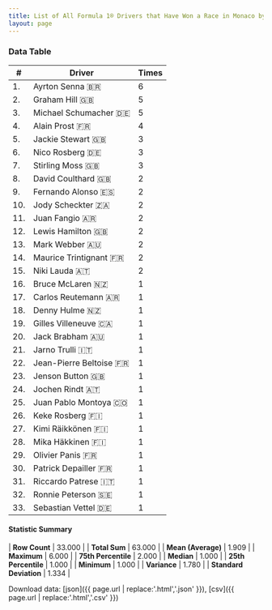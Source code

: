 ```yaml
---
title: List of All Formula 1® Drivers that Have Won a Race in Monaco by Number of Times
layout: page
---
```


<canvas id="chart" width="400" height="180"></canvas>
<script>
var data = {
    "datasets": [
        {
            "backgroundColor": [
                "#f3a935",
                "#f3a935",
                "#f3a935",
                "#f3a935",
                "#f3a935",
                "#f3a935",
                "#f3a935",
                "#f3a935",
                "#f3a935",
                "#f3a935",
                "#f3a935",
                "#f3a935",
                "#f3a935",
                "#f3a935",
                "#f3a935",
                "#f3a935",
                "#f3a935",
                "#f3a935",
                "#f3a935",
                "#f3a935",
                "#f3a935",
                "#f3a935",
                "#f3a935",
                "#f3a935",
                "#f3a935",
                "#f3a935",
                "#f3a935",
                "#f3a935",
                "#f3a935",
                "#f3a935",
                "#f3a935",
                "#f3a935",
                "#f3a935"
            ],
            "borderColor": [
                "#f68639",
                "#f68639",
                "#f68639",
                "#f68639",
                "#f68639",
                "#f68639",
                "#f68639",
                "#f68639",
                "#f68639",
                "#f68639",
                "#f68639",
                "#f68639",
                "#f68639",
                "#f68639",
                "#f68639",
                "#f68639",
                "#f68639",
                "#f68639",
                "#f68639",
                "#f68639",
                "#f68639",
                "#f68639",
                "#f68639",
                "#f68639",
                "#f68639",
                "#f68639",
                "#f68639",
                "#f68639",
                "#f68639",
                "#f68639",
                "#f68639",
                "#f68639",
                "#f68639"
            ],
            "borderWidth": 1,
            "data": [
                6.0,
                5.0,
                5.0,
                4.0,
                3.0,
                3.0,
                3.0,
                2.0,
                2.0,
                2.0,
                2.0,
                2.0,
                2.0,
                2.0,
                2.0,
                1.0,
                1.0,
                1.0,
                1.0,
                1.0,
                1.0,
                1.0,
                1.0,
                1.0,
                1.0,
                1.0,
                1.0,
                1.0,
                1.0,
                1.0,
                1.0,
                1.0,
                1.0
            ],
            "label": "Times"
        }
    ],
    "labels": [
        "Ayrton Senna",
        "Graham Hill",
        "Michael Schumacher",
        "Alain Prost",
        "Jackie Stewart",
        "Nico Rosberg",
        "Stirling Moss",
        "David Coulthard",
        "Fernando Alonso",
        "Jody Scheckter",
        "Juan Fangio",
        "Lewis Hamilton",
        "Mark Webber",
        "Maurice Trintignant",
        "Niki Lauda",
        "Bruce McLaren",
        "Carlos Reutemann",
        "Denny Hulme",
        "Gilles Villeneuve",
        "Jack Brabham",
        "Jarno Trulli",
        "Jean-Pierre Beltoise",
        "Jenson Button",
        "Jochen Rindt",
        "Juan Pablo Montoya",
        "Keke Rosberg",
        "Kimi Räikkönen",
        "Mika Häkkinen",
        "Olivier Panis",
        "Patrick Depailler",
        "Riccardo Patrese",
        "Ronnie Peterson",
        "Sebastian Vettel"
    ]
};
var options = {
  legend: {
    display: false
  },
  scales: {
    xAxes: [{
      ticks: {
        beginAtZero: true,
        maxRotation: 180,
        display: window.innerWidth > 800
      }
    }],
    yAxes: [{
      ticks: {
        beginAtZero: true
      }
    }]
  },
  onResize: function(chart, size) {
    chart.options.scales.xAxes[0].ticks.display = size.width > 800;
  }
};
var chart = new Chart("chart", {
    data: data,
    type: 'bar',
    options: options
});
</script>



### Data Table

| # | Driver | Times |
|--|--|--|
| 1. | Ayrton Senna 🇧🇷 | 6 |
| 2. | Graham Hill 🇬🇧 | 5 |
| 3. | Michael Schumacher 🇩🇪 | 5 |
| 4. | Alain Prost 🇫🇷 | 4 |
| 5. | Jackie Stewart 🇬🇧 | 3 |
| 6. | Nico Rosberg 🇩🇪 | 3 |
| 7. | Stirling Moss 🇬🇧 | 3 |
| 8. | David Coulthard 🇬🇧 | 2 |
| 9. | Fernando Alonso 🇪🇸 | 2 |
| 10. | Jody Scheckter 🇿🇦 | 2 |
| 11. | Juan Fangio 🇦🇷 | 2 |
| 12. | Lewis Hamilton 🇬🇧 | 2 |
| 13. | Mark Webber 🇦🇺 | 2 |
| 14. | Maurice Trintignant 🇫🇷 | 2 |
| 15. | Niki Lauda 🇦🇹 | 2 |
| 16. | Bruce McLaren 🇳🇿 | 1 |
| 17. | Carlos Reutemann 🇦🇷 | 1 |
| 18. | Denny Hulme 🇳🇿 | 1 |
| 19. | Gilles Villeneuve 🇨🇦 | 1 |
| 20. | Jack Brabham 🇦🇺 | 1 |
| 21. | Jarno Trulli 🇮🇹 | 1 |
| 22. | Jean-Pierre Beltoise 🇫🇷 | 1 |
| 23. | Jenson Button 🇬🇧 | 1 |
| 24. | Jochen Rindt 🇦🇹 | 1 |
| 25. | Juan Pablo Montoya 🇨🇴 | 1 |
| 26. | Keke Rosberg 🇫🇮 | 1 |
| 27. | Kimi Räikkönen 🇫🇮 | 1 |
| 28. | Mika Häkkinen 🇫🇮 | 1 |
| 29. | Olivier Panis 🇫🇷 | 1 |
| 30. | Patrick Depailler 🇫🇷 | 1 |
| 31. | Riccardo Patrese 🇮🇹 | 1 |
| 32. | Ronnie Peterson 🇸🇪 | 1 |
| 33. | Sebastian Vettel 🇩🇪 | 1 |

#### Statistic Summary

| **Row Count** | 33.000 |
| **Total Sum** | 63.000 |
| **Mean (Average)** | 1.909 |
| **Maximum** | 6.000 |
| **75th Percentile** | 2.000 |
| **Median** | 1.000 |
| **25th Percentile** | 1.000 |
| **Minimum** | 1.000 |
| **Variance** | 1.780 |
| **Standard Deviation** | 1.334 |

Download data: [json]({{ page.url | replace:'.html','.json' }}), [csv]({{ page.url | replace:'.html','.csv' }})
